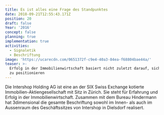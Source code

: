 ```yaml
---
title: Es ist alles eine Frage des Standpunktes
date: 2018-09-21T12:55:43.171Z
position: 20
draft: false
Year: '2016'
concept: false
planning: true
implementation: true
activities:
  - Signaletik
  - Beschriftung
image: 'https://ucarecdn.com/0651372f-c9e4-40a3-84ea-f68804bae44a/'
teaser: >-
  Erfolg in der Immobilienwirtschaft basiert nicht zuletzt darauf, sich richtig
  zu positionieren
---
```

Die Intershop Holding AG ist eine an der SIX Swiss Exchange kotierte Immobilien-Aktiengesellschaft mit Sitz in Zürich. Sie steht für Erfahrung und Erfolg in der Immobilienwirtschaft. Zusammen mit dem Bureau Hindermann hat 3dimensional die gesamte Beschriftung sowohl im Innen- als auch im Aussenraum des Geschäftssitzes von Intershop in Dielsdorf realisert.

